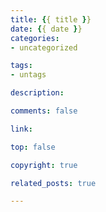 ```yaml
---
title: {{ title }}
date: {{ date }}
categories:
- uncategorized

tags:
- untags

description:

comments: false

link:

top: false

copyright: true

related_posts: true

---
```

